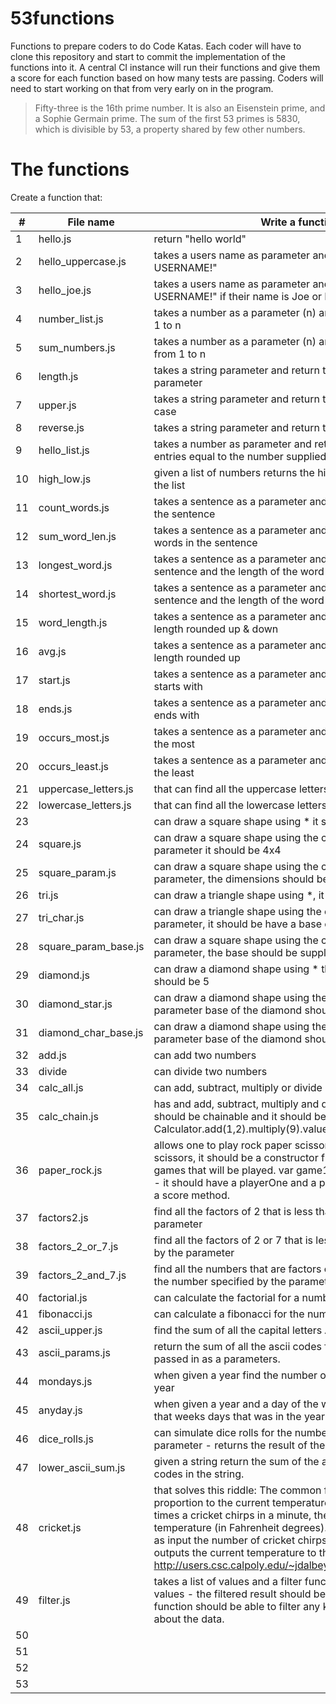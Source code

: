 # 53functions
Functions to prepare coders to do Code Katas. Each coder will have to clone this repository and start to commit the implementation of the functions into it. A central CI instance will run their functions and give them a score for each function based on how many tests are passing. Coders will need to start working on that from very early on in the program.

> Fifty-three is the 16th prime number. It is also an Eisenstein prime, and a Sophie Germain prime. The sum of the first 53 primes is 5830, which is divisible by 53, a property shared by few other numbers.

# The functions

Create a function that:

 #|File name | Write a function that?
---|----------|-------------------------------------------------------------------------------------
1| hello.js | return "hello world"
2| hello_uppercase.js| takes a users name as parameter and greet a user as "Hello, USERNAME!"
3| hello_joe.js | takes a users name as parameter and greet a user as "Hello, USERNAME!" if their name is Joe or Bob otherwise only say "Hello!"
4| number_list.js |takes a number as a parameter (n) and return a list of number from 1 to n
5| sum_numbers.js| takes a number as a parameter (n) and return the sum of numbers from 1 to n
6| length.js|takes a string parameter and return the length of the supplied parameter
7| upper.js |takes a string parameter and return the supplied parameter in upper case
8 |reverse.js|takes a string parameter and return the reversed string parameter
9 |hello_list.js| takes a number as parameter and return a list of "hello world" entries equal to the number supplied
10 |high_low.js| given a list of numbers returns the highest and lowest numbers in the list
11 | count_words.js|takes a sentence as a parameter and return the number of words in the sentence
12 | sum_word_len.js |takes a sentence as a parameter and return the sum of the length of words in the sentence
13 | longest_word.js | takes a sentence as a parameter and return the longest word in the sentence and the length of the word
14|shortest_word.js|takes a sentence as a parameter and return the shortest word in the sentence and the length of the word
15|word_length.js|takes a sentence as a parameter and returns both the average word length rounded up & down
16|avg.js|takes a sentence as a parameter and return the average word length rounded up
17|start.js|takes a sentence as a parameter and return the letter most words starts with
18|ends.js|takes a sentence as a parameter and return the letter most words ends with
19|occurs_most.js|takes a sentence as a parameter and return the letter that occurs the most
20|occurs_least.js|takes a sentence as a parameter and return the letter that occurs the least
21|uppercase_letters.js|that can find all the uppercase letters in a string
22|lowercase_letters.js|that can find all the lowercase letters in a string
	23||can draw a square shape using * it should be 4x4
24|square.js|can draw a square shape using the character supplied as a parameter it should be 4x4
25|square_param.js|can draw a square shape using the character supplied as a parameter, the dimensions should be supplied by a parameter
26|tri.js|can draw a triangle shape using *, it should be have a base of 4
27|tri_char.js|can draw a triangle shape using the character supplied as a parameter, it should be have a base of 4
28|square_param_base.js|can draw a square shape using the character supplied as a parameter, the base should be supplied as a parameter
29|diamond.js|can draw a diamond shape using * the center of the diamond should be 5
30|diamond_star.js|can draw a diamond shape using the character supplied as parameter base of the diamond should be 5
31|diamond_char_base.js|can draw a diamond shape using the character supplied as parameter base of the diamond should be supplied as parameter.
32|add.js|can add two numbers
33|divide|can divide two numbers
34|calc_all.js|can add, subtract, multiply or divide 2 numbers
35|calc_chain.js|has and add, subtract, multiply and divide method - methods should be chainable and it should be possible to do Calculator.add(1,2).multiply(9).value() should equal 27
36|paper_rock.js|allows one to play rock paper scissors * = rock, # = paper, x = scissors, it should be a constructor function that take in number of games that will be played. var game1 =  new RockPaperScissors(3) - it should have a playerOne and a playerTwo functions, a play and a score method.
37|factors2.js|find all the factors of 2 that is less than the number specified by the parameter
38|factors_2_or_7.js|find all the factors of 2 or 7 that is less than the number specified by the parameter
39|factors_2_and_7.js|find all the numbers that are factors of both 2 and 7 that is less than the number specified by the parameter
40|factorial.js|can calculate the factorial for a number supplied as a parameter
41|fibonacci.js| can calculate a fibonacci for the number supplied as a parameter
42|ascii_upper.js | find the sum of all the capital letters ASCII codes
43|ascii_params.js  | return the sum of all the ascii codes for the word that is being passed in as a parameters.
44| mondays.js| when given a year find the number of mondays there were in that year
45| anyday.js| when given a year and a day of the week it can find the number of that weeks days that was in the year
46|dice_rolls.js| can simulate dice rolls for the number of times specified as a parameter - returns the result of the dice rolls.
47|lower_ascii_sum.js| given a string return the sum of the all the lower case letters ascii codes in the string.
48|cricket.js| that solves this riddle: The common field cricket chirps in direct proportion to the current tem­perature. Adding 40 to the number of times a cricket chirps in a minute, then dividing by 4, gives us the temperature (in Fahrenheit degrees). Write a program that accepts as input the number of cricket chirps in fifteen seconds, then outputs the current temperature to the nearest half degree. http://users.csc.calpoly.edu/~jdalbey/101/HomeworkProblems.html
49|filter.js| takes a list of values and a filter function that can filter the list of values - the filtered result should be returned by the function. This function should be able to filter any kind of data, it shouldn't care about the data.
50 ||
51 ||
52 ||
53 ||
